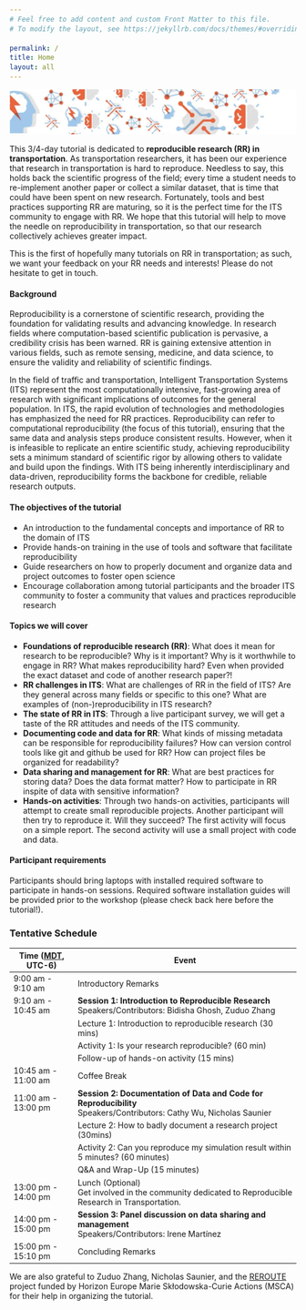 ```yaml
---
# Feel free to add content and custom Front Matter to this file.
# To modify the layout, see https://jekyllrb.com/docs/themes/#overriding-theme-defaults

permalink: /
title: Home
layout: all
---
```


![RR banner](assets/img/banner.jpg)

This 3/4-day tutorial is dedicated to **reproducible research (RR) in transportation**. As transportation researchers, it has been our experience that research in transportation is hard to reproduce. Needless to say, this holds back the scientific progress of the field; every time a student needs to re-implement another paper or collect a similar dataset, that is time that could have been spent on new research. Fortunately, tools and best practices supporting RR are maturing, so it is the perfect time for the ITS community to engage with RR. We hope that this tutorial will help to move the needle on reproducibility in transportation, so that our research collectively achieves greater impact.

This is the first of hopefully many tutorials on RR in transportation; as such, we want your feedback on your RR needs and interests! Please do not hesitate to get in touch.

#### Background

Reproducibility is a cornerstone of scientific research, providing the foundation for validating results and advancing knowledge. In research fields where computation-based scientific publication is pervasive, a credibility crisis has been warned. RR is gaining extensive attention in various fields, such as remote sensing, medicine, and data science, to ensure the validity and reliability of scientific findings.

In the field of traffic and transportation, Intelligent Transportation Systems (ITS) represent the most computationally intensive, fast-growing area of research with significant implications of outcomes for the general population. In ITS, the rapid evolution of technologies and methodologies has emphasized the need for RR practices. Reproducibility can refer to computational reproducibility (the focus of this tutorial), ensuring that the same data and analysis steps produce consistent results. However, when it is infeasible to replicate an entire scientific study, achieving reproducibility sets a minimum standard of scientific rigor by allowing others to validate and build upon the findings. With ITS being inherently interdisciplinary and data-driven, reproducibility forms the backbone for credible, reliable research outputs.

#### The objectives of the tutorial
- An introduction to the fundamental concepts and importance of RR to the domain of ITS 
- Provide hands-on training in the use of tools and software that facilitate reproducibility
- Guide researchers on how to properly document and organize data and project outcomes to foster open science
- Encourage collaboration among tutorial participants and the broader ITS community to foster a community that values and practices reproducible research

#### Topics we will cover

- **Foundations of reproducible research (RR)**: What does it mean for research to be reproducible? Why is it important? Why is it worthwhile to engage in RR? What makes reproducibility hard? Even when provided the exact dataset and code of another research paper?!
- **RR challenges in ITS**: What are challenges of RR in the field of ITS? Are they general across many fields or specific to this one? What are examples of (non-)reproducibility in ITS research?
- **The state of RR in ITS**: Through a live participant survey, we will get a taste of the RR attitudes and needs of the ITS community.
- **Documenting code and data for RR**: What kinds of missing metadata can be responsible for reproducibility failures? How can version control tools like git and github be used for RR? How can project files be organized for readability?
- **Data sharing and management for RR**: What are best practices for storing data? Does the data format matter? How to participate in RR inspite of data with sensitive information?
- **Hands-on activities**: Through two hands-on activities, participants will attempt to create small reproducible projects. Another participant will then try to reproduce it. Will they succeed? The first activity will focus on a simple report. The second activity will use a small project with code and data.

#### Participant requirements
Participants should bring laptops with installed required software to participate in hands-on sessions. Required software installation guides will be provided prior to the workshop (please check back here before the tutorial!).


### Tentative Schedule

<table>
<thead>
  <tr>
    <th>Time (<a href="https://www.worldtimeserver.com/current_time_in_CA-AB.aspx?city=Edmonton">MDT</a>, UTC-6)</th>
    <th>Event</th>
  </tr>
</thead>
<tbody>
  <tr>
    <td>9:00 am - 9:10 am</td>
    <td>Introductory Remarks</td>
  </tr>
  <tr>
    <td>9:10 am - 10:45 am</td>
    <td><b>Session 1: Introduction to Reproducible Research</b> <br/>Speakers/Contributors: Bidisha Ghosh, Zuduo Zhang</td>
  </tr>
  <tr>
    <td></td>
    <td>Lecture 1:  Introduction to reproducible research (30 mins)</td>
  </tr>
  <tr>
    <td></td>
    <td>Activity 1: Is your research reproducible? (60 min)</td>
  </tr>
  <tr>
    <td></td>
    <td>Follow-up of hands-on activity (15 mins)</td>
  </tr>
  <tr>
    <td>10:45 am - 11:00 am</td>
    <td>Coffee Break</td>
  </tr>
  <tr>
    <td>11:00 am - 13:00 pm</td>
    <td><b>Session 2: Documentation of Data and Code for Reproducibility</b> <br/>Speakers/Contributors: Cathy Wu, Nicholas Saunier </td>
  </tr>
  <tr>
    <td></td>
    <td>Lecture 2: How to badly document a research project (30mins)</td>
  </tr>
  <tr>
    <td></td>
    <td>Activity 2: Can you reproduce my simulation result within 5 minutes? (60 minutes)</td>
  </tr>
  <tr>
    <td></td>
    <td>Q&A and Wrap-Up (15 minutes)</td>
  </tr>
  <tr>
    <td>13:00 pm - 14:00 pm</td>
    <td>Lunch (Optional) <br/> Get involved in the community dedicated to Reproducible Research in Transportation.</td>
  </tr>
  <tr>
    <td>14:00 pm - 15:00 pm</td>
    <td><b>Session 3: Panel discussion on data sharing and management</b>  <br/>Speakers/Contributors: Irene Martínez</td>
  </tr>
  <tr>
    <td>15:00 pm - 15:10 pm</td>
    <td>Concluding Remarks</td>
  </tr>
</tbody>
</table>

We are also grateful to Zuduo Zhang, Nicholas Saunier, and the [REROUTE](https://reroute-project.eu/) project funded by Horizon Europe Marie Skłodowska-Curie Actions (MSCA) for their help in organizing the tutorial.
